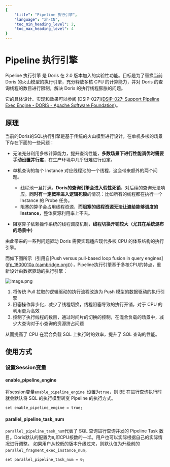 ```yaml
---
{
    "title": "Pipeline 执行引擎",
    "language": "zh-CN",
    "toc_min_heading_level": 2,
    "toc_max_heading_level": 4
}
---
```


<!-- 
Licensed to the Apache Software Foundation (ASF) under one
or more contributor license agreements.  See the NOTICE file
distributed with this work for additional information
regarding copyright ownership.  The ASF licenses this file
to you under the Apache License, Version 2.0 (the
"License"); you may not use this file except in compliance
with the License.  You may obtain a copy of the License at

  http://www.apache.org/licenses/LICENSE-2.0

Unless required by applicable law or agreed to in writing,
software distributed under the License is distributed on an
"AS IS" BASIS, WITHOUT WARRANTIES OR CONDITIONS OF ANY
KIND, either express or implied.  See the License for the
specific language governing permissions and limitations
under the License.
-->

# Pipeline 执行引擎

<version since="2.0.0"></version>

Pipeline 执行引擎 是 Doris 在 2.0 版本加入的实验性功能。目标是为了替换当前 Doris 的火山模型的执行引擎，充分释放多核 CPU 的计算能力，并对 Doris 的查询线程的数目进行限制，解决 Doris 的执行线程膨胀的问题。

它的具体设计、实现和效果可以参阅 [DSIP-027]([DSIP-027: Support Pipeline Exec Engine - DORIS - Apache Software Foundation](https://cwiki.apache.org/confluence/display/DORIS/DSIP-027%3A+Support+Pipeline+Exec+Engine))。

## 原理

当前的Doris的SQL执行引擎是基于传统的火山模型进行设计，在单机多核的场景下存在下面的一些问题：
* 无法充分利用多核计算能力，提升查询性能，**多数场景下进行性能调优时需要手动设置并行度**，在生产环境中几乎很难进行设定。

* 单机查询的每个 Instance 对应线程池的一个线程，这会带来额外的两个问题。
  * 线程池一旦打满。**Doris的查询引擎会进入假性死锁**，对后续的查询无法响应。**同时有一定概率进入逻辑死锁**的情况：比如所有的线程都在执行一个 Instance 的 Probe 任务。
  * 阻塞的算子会占用线程资源，**而阻塞的线程资源无法让渡给能够调度的 Instance**，整体资源利用率上不去。

* 阻塞算子依赖操作系统的线程调度机制，**线程切换开销较大（尤其在系统混布的场景中）**

由此带来的一系列问题驱动 Doris 需要实现适应现代多核 CPU 的体系结构的执行引擎。

而如下图所示（引用自[Push versus pull-based loop fusion in query engines]([jfp_1800010a (cambridge.org)](https://www.cambridge.org/core/services/aop-cambridge-core/content/view/D67AE4899E87F4B5102F859B0FC02045/S0956796818000102a.pdf/div-class-title-push-versus-pull-based-loop-fusion-in-query-engines-div.pdf))），Pipeline执行引擎基于多核CPU的特点，重新设计由数据驱动的执行引擎：

![image.png](/images/pipeline-execution-engine.png)

1. 将传统 Pull 拉取的逻辑驱动的执行流程改造为 Push 模型的数据驱动的执行引擎
2. 阻塞操作异步化，减少了线程切换，线程阻塞导致的执行开销，对于 CPU 的利用更为高效
3. 控制了执行线程的数目，通过时间片的切换的控制，在混合负载的场景中，减少大查询对于小查询的资源挤占问题

从而提高了 CPU 在混合负载 SQL 上执行时的效率，提升了 SQL 查询的性能。

## 使用方式

### 设置Session变量

#### enable_pipeline_engine

将session变量`enable_pipeline_engine `设置为`true`，则 BE 在进行查询执行时就会默认将 SQL 的执行模型转变 Pipeline 的执行方式。

```
set enable_pipeline_engine = true;
```

#### parallel_pipeline_task_num

`parallel_pipeline_task_num`代表了 SQL 查询进行查询并发的 Pipeline Task 数目。Doris默认的配置为`0`,即CPU核数的一半。用户也可以实际根据自己的实际情况进行调整。
如果用户从较低的版本升级过来，则默认值为升级前的`parallel_fragment_exec_instance_num`。

```
set parallel_pipeline_task_num = 0;
```

